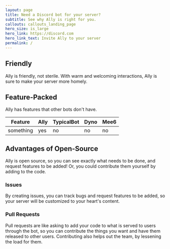 ```yaml
---
layout: page
title: Need a Discord bot for your server?
subtitle: See why Ally is right for you.
callouts: callouts_landing_page
hero_size: is_large
hero_link: https://discord.com
hero_link_text: Invite Ally to your server
permalink: /
---
```


## Friendly

Ally is friendly, not sterile.  With warm and welcoming interactions, Ally is
sure to make your server more homely.

## Feature-Packed

Ally has features that other bots don't have.

| Feature   | Ally        | TypicalBot | Dyno | Mee6 |
| --------- | ----------- | ---------- | ---- | ---- |
| something | yes         | no         | no   | no   |

## Advantages of Open-Source

Ally is open source, so you can see exactly what needs to be done, and request
features to be added!  Or, you could contribute them yourself by adding to the
code.

### Issues

By creating issues, you can track bugs and request features to be added, so
your server will be customized to your heart's content.

### Pull Requests

Pull requests are like asking to add your code to what is served to users
through the bot, so you can contribute the things you want and have them
released to other users.  Contributing also helps out the team, by lessening
the load for them.
